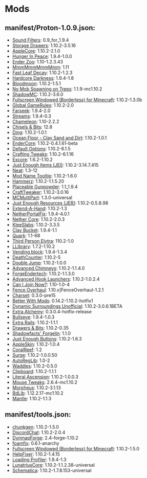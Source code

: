 # Mods
## manifest/Proton-1.0.9.json:
- [Sound Filters](https://minecraft.curseforge.com/projects/sound-filters): 0.9_for_1.9.4
- [Storage Drawers](https://minecraft.curseforge.com/projects/storage-drawers): 1.10.2-3.5.16
- [AppleCore](https://minecraft.curseforge.com/projects/applecore): 1.10.2-2.1.0
- [Hunger In Peace](https://minecraft.curseforge.com/projects/hunger-in-peace): 1.9.4-1.0.0
- [Ender Zoo](https://minecraft.curseforge.com/projects/ender-zoo): 1.10-1.2.3.43
- [MmmMmmMmmMmm](https://minecraft.curseforge.com/projects/mmmmmmmmmmmm): 1.11
- [Fast Leaf Decay](https://minecraft.curseforge.com/projects/fast-leaf-decay): 1.10.2-1.2.3
- [Hardcore Darkness](https://minecraft.curseforge.com/projects/hardcore-darkness): 1.9.4-1.8
- [Bloodmoon](https://minecraft.curseforge.com/projects/bloodmoon): 1.10.2-1.5.1
- [No Mob Spawning on Trees](https://minecraft.curseforge.com/projects/no-mob-spawning-on-trees): 1.1.9-mc1.10.2
- [ShadowMC](https://minecraft.curseforge.com/projects/shadowmc): 1.10.2-3.6.0
- [Fullscreen Windowed (Borderless) for Minecraft](https://minecraft.curseforge.com/projects/fullscreen-windowed-borderless-for-minecraft): 1.10.2-1.3.0b
- [Global GameRules](https://minecraft.curseforge.com/projects/global-gamerules): 1.10.2-2.0
- [Farseek](https://minecraft.curseforge.com/projects/farseek): 1.9.4-2.0
- [Streams](https://minecraft.curseforge.com/projects/streams): 1.9.4-0.3
- [Chameleon](https://minecraft.curseforge.com/projects/chameleon): 1.10-2.2.2
- [Chisels & Bits](https://minecraft.curseforge.com/projects/chisels-bits): 12.8
- [Ding](https://minecraft.curseforge.com/projects/ding): 1.10.2-1.0.1
- [Ocean Floor - Clay Sand and Dirt](https://minecraft.curseforge.com/projects/ocean-floor-clay-sand-and-dirt): 1.10.2-1.0.1
- [EnderCore](https://minecraft.curseforge.com/projects/endercore): 1.10.2-0.4.1.61-beta
- [Default Options](https://minecraft.curseforge.com/projects/default-options): 1.10.2-6.1.5
- [Crafting Tweaks](https://minecraft.curseforge.com/projects/crafting-tweaks): 1.10.2-6.1.16
- [Excore](https://minecraft.curseforge.com/projects/excore): 1.6.2-1.10.2
- [Just Enough Items (JEI)](https://minecraft.curseforge.com/projects/just-enough-items-jei): 1.10.2-3.14.7.415
- [Neat](https://minecraft.curseforge.com/projects/neat): 1.3-12
- [Mod Name Tooltip](https://minecraft.curseforge.com/projects/mod-name-tooltip): 1.10.2-1.6.0
- [Hammerz](https://minecraft.curseforge.com/projects/hammerz): 1.10.2-1.1.5.20
- [Placeable Gunpowder](https://minecraft.curseforge.com/projects/placeable-gunpowder): 1.1_1.9.4
- [CraftTweaker](https://minecraft.curseforge.com/projects/crafttweaker): 1.10.2-3.0.16
- [MCMultiPart](https://minecraft.curseforge.com/projects/mcmultipart): 1.3.0-universal
- [Just Enough Resources (JER)](https://minecraft.curseforge.com/projects/just-enough-resources-jer): 1.10.2-0.5.8.98
- [Extend-A-Hand](https://minecraft.curseforge.com/projects/extend-a-hand): 1.10.2-1.3
- [NetherPortalFix](https://minecraft.curseforge.com/projects/netherportalfix): 1.9.4-4.0.1
- [Nether Core](https://minecraft.curseforge.com/projects/nether-core): 1.10.2-2.0.3
- [KleeSlabs](https://minecraft.curseforge.com/projects/kleeslabs): 1.10.2-3.3.5
- [Clay Bucket](https://minecraft.curseforge.com/projects/clay-bucket): 1.9.4-1.1
- [Quark](https://minecraft.curseforge.com/projects/quark): 1.1-68
- [Third Person Elytra](https://minecraft.curseforge.com/projects/third-person-elytra): 110.2-1.0
- [LLibrary](https://minecraft.curseforge.com/projects/llibrary): 1.7.2-1.10.2
- [Vending block](https://minecraft.curseforge.com/projects/vending-block): 1.9.4-1.3.4
- [DeathCounter](https://minecraft.curseforge.com/projects/deathcounter): 1.10.2-5
- [Double Jump](https://minecraft.curseforge.com/projects/double-jump): 1.10.2-1.0.0
- [Advanced Chimneys](https://minecraft.curseforge.com/projects/advanced-chimneys): 1.10.2-1.1.4.0
- [ForgeEndertech](https://minecraft.curseforge.com/projects/forgeendertech): 1.10.2-1.1.3.0
- [Advanced Hook Launchers](https://minecraft.curseforge.com/projects/advanced-hook-launchers): 1.10.2-1.0.2.4
- [Can I Join Now?](https://minecraft.curseforge.com/projects/can-i-join-now): 1.10-1.0-4
- [Fence Overhaul](https://minecraft.curseforge.com/projects/fence-overhaul): 1.10.x]FenceOverhaul-1.2.1
- [Charset](https://minecraft.curseforge.com/projects/charset): 0.3.0-pre15
- [Better With Mods](https://minecraft.curseforge.com/projects/better-with-mods): 0.14.2-1.10.2-hotfix1
- [Dynamic Surroundings Unofficial](https://minecraft.curseforge.com/projects/dynamic-surroundings-unofficial): 1.10.2-3.0.6.1BETA
- [Extra Alchemy](https://minecraft.curseforge.com/projects/extra-alchemy): 0.3.0.4-hotfix-release
- [Bullseye](https://minecraft.curseforge.com/projects/bullseye): 1.9.4-1.0.3
- [Extra Rails](https://minecraft.curseforge.com/projects/extra-rails): 1.10.2-1.1.1
- [Drawers & Bits](https://minecraft.curseforge.com/projects/drawers-bits): 1.10.2-0.35
- [Shadowfacts&#x27; Forgelin](https://minecraft.curseforge.com/projects/shadowfacts-forgelin): 1.1.0
- [Just Enough Buttons](https://minecraft.curseforge.com/projects/just-enough-buttons): 1.10.2-1.6.3
- [AppleSkin](https://minecraft.curseforge.com/projects/appleskin): 1.10.2-1.0.4
- [CoralReef](https://minecraft.curseforge.com/projects/coralreef): 1.2
- [Surge](https://minecraft.curseforge.com/projects/surge): 1.10.2-1.0.0.50
- [AutoRegLib](https://minecraft.curseforge.com/projects/autoreglib): 1.0-2
- [Waddles](https://minecraft.curseforge.com/projects/waddles): 1.10.2-0.5.0
- [Clipboard](https://minecraft.curseforge.com/projects/clipboard): 1.10.2-1.1.1
- [Literal Ascension](https://minecraft.curseforge.com/projects/literal-ascension): 1.10.2-1.0.0.3
- [Mouse Tweaks](https://minecraft.curseforge.com/projects/mouse-tweaks): 2.6.4-mc1.10.2
- [Morpheus](https://minecraft.curseforge.com/projects/morpheus): 1.10.2-3.1.13
- [BdLib](https://minecraft.curseforge.com/projects/bdlib): 1.12.2.17-mc1.10.2
- [Mantle](https://minecraft.curseforge.com/projects/mantle): 1.10.2-1.1.3

## manifest/tools.json:
- [chunkgen](https://minecraft.curseforge.com/projects/chunkgen): 1.10.2-1.5.0
- [DiscordChat](https://minecraft.curseforge.com/projects/discordchat): 1.10.2-2.0.4
- [DynmapForge](https://minecraft.curseforge.com/projects/dynmapforge): 2.4-forge-1.10.2
- [foamfix](/): 0.6.1-anarchy
- [Fullscreen Windowed (Borderless) for Minecraft](https://minecraft.curseforge.com/projects/fullscreen-windowed-borderless-for-minecraft): 1.10.2-1.5.0
- [HelpFixer](https://minecraft.curseforge.com/projects/helpfixer): 1.10.2-1.4.15
- [Loading Profiler](https://minecraft.curseforge.com/projects/loading-profiler): 1.9.4-1.3
- [LunatriusCore](https://minecraft.curseforge.com/projects/lunatriuscore): 1.10.2-1.1.2.38-universal
- [Schematica](https://minecraft.curseforge.com/projects/schematica): 1.10.2-1.7.8.153-universal
